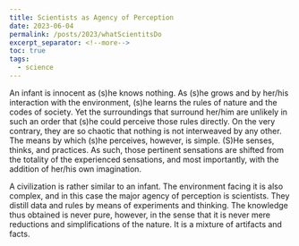 ```yaml
---
title: Scientists as Agency of Perception
date: 2023-06-04
permalink: /posts/2023/whatScientitsDo
excerpt_separator: <!--more-->
toc: true
tags:
  - science
---
```

An infant is innocent as (s)he knows nothing. As (s)he grows and by her/his interaction with the environment, (s)he learns the rules of nature and the codes of society. Yet the surroundings that surround her/him are unlikely in such an order that (s)he could perceive those rules directly. On the very contrary, they are so chaotic that nothing is not interweaved by any other. The means by which (s)he perceives, however, is simple. (S)He senses, thinks, and practices. As such, those pertinent sensations are shifted from the totality of the experienced sensations, and most importantly, with the addition of her/his own imagination.

A civilization is rather similar to an infant. The environment facing it is also complex, and in this case the major agency of perception is scientists. They distill data and rules by means of experiments and thinking. The knowledge thus obtained is never pure, however, in the sense that it is never mere reductions and simplifications of the nature. It is a mixture of artifacts and facts.
